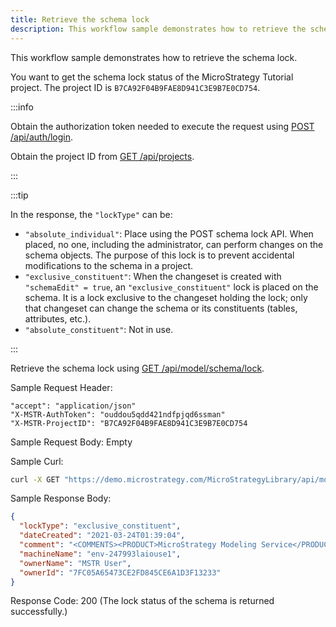 ```yaml
---
title: Retrieve the schema lock
description: This workflow sample demonstrates how to retrieve the schema lock.
---
```


This workflow sample demonstrates how to retrieve the schema lock.

You want to get the schema lock status of the MicroStrategy Tutorial project. The project ID is `B7CA92F04B9FAE8D941C3E9B7E0CD754`.

:::info

Obtain the authorization token needed to execute the request using [POST /api/auth/login](https://demo.microstrategy.com/MicroStrategyLibrary/api-docs/index.html#/Authentication/postLogin).

Obtain the project ID from [GET /api/projects](https://demo.microstrategy.com/MicroStrategyLibrary/api-docs/index.html#/Projects/getProjects_1).

:::

:::tip

In the response, the `"lockType"` can be:

- `"absolute_individual"`: Place using the POST schema lock API. When placed, no one, including the administrator, can perform changes on the schema objects. The purpose of this lock is to prevent accidental modifications to the schema in a project.
- `"exclusive_constituent"`: When the changeset is created with `"schemaEdit" = true`, an `"exclusive_constituent"` lock is placed on the schema. It is a lock exclusive to the changeset holding the lock; only that changeset can change the schema or its constituents (tables, attributes, etc.).
- `"absolute_constituent"`: Not in use.

:::

Retrieve the schema lock using [GET /api/model/schema/lock](https://demo.microstrategy.com/MicroStrategyLibrary/api-docs/index.html#/Schema/ms-getLock).

Sample Request Header:

```http
"accept": "application/json"
"X-MSTR-AuthToken": "ouddou5qdd421ndfpjqd6ssman"
"X-MSTR-ProjectID": "B7CA92F04B9FAE8D941C3E9B7E0CD754
```

Sample Request Body: Empty

Sample Curl:

```bash
curl -X GET "https://demo.microstrategy.com/MicroStrategyLibrary/api/model/schema/lock" -H "accept: application/json" -H "X-MSTR-AuthToken: ouddou5qdd421ndfpjqd6ssman" -H "X-MSTR-ProjectID: B7CA92F04B9FAE8D941C3E9B7E0CD754"
```

Sample Response Body:

```json
{
  "lockType": "exclusive_constituent",
  "dateCreated": "2021-03-24T01:39:04",
  "comment": "<COMMENTS><PRODUCT>MicroStrategy Modeling Service</PRODUCT><COMPONENT>MicroStrategy Modeling Service</COMPONENT><LOCKID>E723124CEE0E481FBC8AC539D89C6A67</LOCKID></COMMENTS>",
  "machineName": "env-247993laiouse1",
  "ownerName": "MSTR User",
  "ownerId": "7FC05A65473CE2FD845CE6A1D3F13233"
}
```

Response Code: 200 (The lock status of the schema is returned successfully.)
